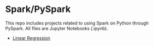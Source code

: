 # Spark/PySpark
This repo includes projects related to using Spark on Python through PySpark. All files are Jupyter Notebooks (.ipynb).
* [Linear Regression](https://github.com/richardkang96/Spark-PySpark/blob/main/Linear_Regression_Consulting_Project.ipynb)
